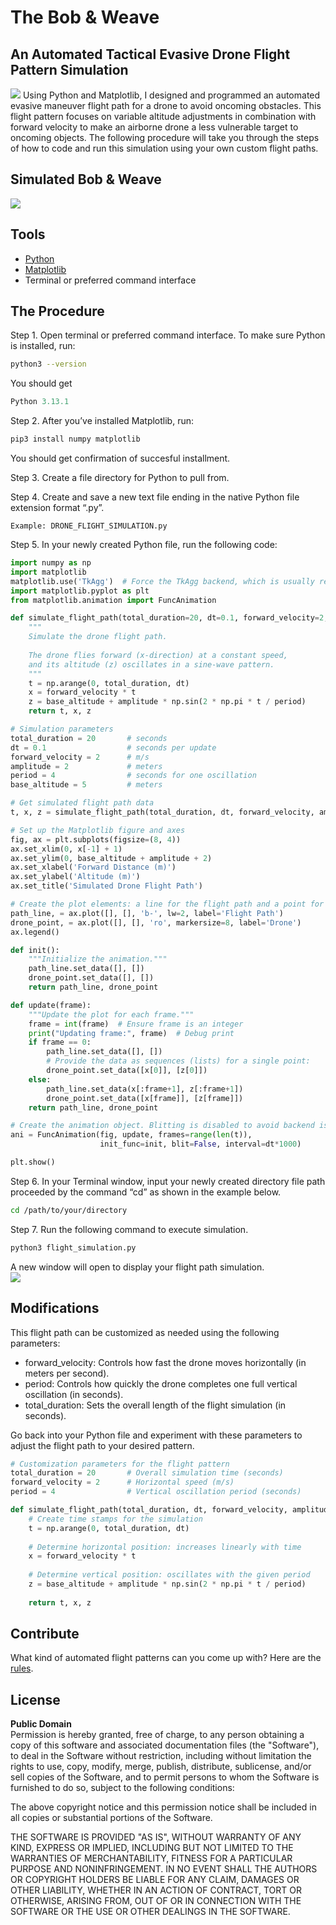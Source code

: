 # The Bob & Weave
## An Automated Tactical Evasive Drone Flight Pattern Simulation
 <img src="https://miro.medium.com/v2/resize:fit:1400/format:webp/1*Nqbevh_5h0jJ0O2MHx5L9A.jpeg">
Using Python and Matplotlib, I designed and programmed an automated evasive maneuver flight path for a drone to avoid oncoming obstacles. This flight pattern focuses on variable altitude adjustments in combination with forward velocity to make an airborne drone a less vulnerable target to oncoming objects.
The following procedure will take you through the steps of how to code and run this simulation using your own custom flight paths.

## Simulated Bob & Weave
 <img src="https://miro.medium.com/v2/resize:fit:1400/format:webp/1*lBiTXxZIm7UQrG0NnXEUEg.gif">

## Tools

- [Python](https://www.python.org/downloads) <br>
- [Matplotlib](https://matplotlib.org) <br>
- Terminal or preferred command interface

## The Procedure

Step 1. Open terminal or preferred command interface. To make sure Python is installed, run:
```bash
python3 --version
```
You should get
```python
Python 3.13.1
```
Step 2. After you’ve installed Matplotlib, run: 
```bash
pip3 install numpy matplotlib
```
You should get confirmation of succesful installment.

Step 3. Create a file directory for Python to pull from.

Step 4. Create and save a new text file ending in the native Python file extension format “.py”.

    Example: DRONE_FLIGHT_SIMULATION.py

Step 5. In your newly created Python file, run the following code:
```python
import numpy as np
import matplotlib
matplotlib.use('TkAgg')  # Force the TkAgg backend, which is usually reliable on macOS
import matplotlib.pyplot as plt
from matplotlib.animation import FuncAnimation

def simulate_flight_path(total_duration=20, dt=0.1, forward_velocity=2, amplitude=2, period=4, base_altitude=5):
    """
    Simulate the drone flight path.
    
    The drone flies forward (x-direction) at a constant speed,
    and its altitude (z) oscillates in a sine-wave pattern.
    """
    t = np.arange(0, total_duration, dt)
    x = forward_velocity * t
    z = base_altitude + amplitude * np.sin(2 * np.pi * t / period)
    return t, x, z

# Simulation parameters
total_duration = 20       # seconds
dt = 0.1                  # seconds per update
forward_velocity = 2      # m/s
amplitude = 2             # meters
period = 4                # seconds for one oscillation
base_altitude = 5         # meters

# Get simulated flight path data
t, x, z = simulate_flight_path(total_duration, dt, forward_velocity, amplitude, period, base_altitude)

# Set up the Matplotlib figure and axes
fig, ax = plt.subplots(figsize=(8, 4))
ax.set_xlim(0, x[-1] + 1)
ax.set_ylim(0, base_altitude + amplitude + 2)
ax.set_xlabel('Forward Distance (m)')
ax.set_ylabel('Altitude (m)')
ax.set_title('Simulated Drone Flight Path')

# Create the plot elements: a line for the flight path and a point for the drone
path_line, = ax.plot([], [], 'b-', lw=2, label='Flight Path')
drone_point, = ax.plot([], [], 'ro', markersize=8, label='Drone')
ax.legend()

def init():
    """Initialize the animation."""
    path_line.set_data([], [])
    drone_point.set_data([], [])
    return path_line, drone_point

def update(frame):
    """Update the plot for each frame."""
    frame = int(frame)  # Ensure frame is an integer
    print("Updating frame:", frame)  # Debug print
    if frame == 0:
        path_line.set_data([], [])
        # Provide the data as sequences (lists) for a single point:
        drone_point.set_data([x[0]], [z[0]])
    else:
        path_line.set_data(x[:frame+1], z[:frame+1])
        drone_point.set_data([x[frame]], [z[frame]])
    return path_line, drone_point

# Create the animation object. Blitting is disabled to avoid backend issues.
ani = FuncAnimation(fig, update, frames=range(len(t)),
                    init_func=init, blit=False, interval=dt*1000)

plt.show()

```
Step 6. In your Terminal window, input your newly created directory file path proceeded by the command “cd” as shown in the example below.

```bash
cd /path/to/your/directory
```

Step 7. Run the following command to execute simulation.

```bash
python3 flight_simulation.py
```
A new window will open to display your flight path simulation.
<br>
 <img src="https://miro.medium.com/v2/resize:fit:1400/format:webp/1*g1mCsShuJHi1TOlxwvzMRA.gif">

## Modifications
This flight path can be customized as needed using the following parameters:
<ul>
  <li>forward_velocity: Controls how fast the drone moves horizontally (in meters per second).</li>
  <li>period: Controls how quickly the drone completes one full vertical oscillation (in seconds).</li>
  <li>total_duration: Sets the overall length of the flight simulation (in seconds).</li>
</ul>

Go back into your Python file and experiment with these parameters to adjust the flight path to your desired pattern.

```python
# Customization parameters for the flight pattern
total_duration = 20       # Overall simulation time (seconds)
forward_velocity = 2      # Horizontal speed (m/s)
period = 4                # Vertical oscillation period (seconds)

def simulate_flight_path(total_duration, dt, forward_velocity, amplitude, period, base_altitude):
    # Create time stamps for the simulation
    t = np.arange(0, total_duration, dt)
    
    # Determine horizontal position: increases linearly with time
    x = forward_velocity * t
    
    # Determine vertical position: oscillates with the given period
    z = base_altitude + amplitude * np.sin(2 * np.pi * t / period)
    
    return t, x, z
```
## Contribute
What kind of automated flight patterns can you come up with? Here are the <a href="https://github.com/motoreveries/drone_bob_and_weave/blob/main/CONTRIBUTIONS.md">rules</a>.

## License
<b>Public Domain</b>
<br>
Permission is hereby granted, free of charge, to any person obtaining a copy
of this software and associated documentation files (the "Software"), to deal
in the Software without restriction, including without limitation the rights
to use, copy, modify, merge, publish, distribute, sublicense, and/or sell
copies of the Software, and to permit persons to whom the Software is
furnished to do so, subject to the following conditions:

The above copyright notice and this permission notice shall be included in
all copies or substantial portions of the Software.

THE SOFTWARE IS PROVIDED "AS IS", WITHOUT WARRANTY OF ANY KIND, EXPRESS OR
IMPLIED, INCLUDING BUT NOT LIMITED TO THE WARRANTIES OF MERCHANTABILITY,
FITNESS FOR A PARTICULAR PURPOSE AND NONINFRINGEMENT. IN NO EVENT SHALL THE
AUTHORS OR COPYRIGHT HOLDERS BE LIABLE FOR ANY CLAIM, DAMAGES OR OTHER
LIABILITY, WHETHER IN AN ACTION OF CONTRACT, TORT OR OTHERWISE, ARISING FROM,
OUT OF OR IN CONNECTION WITH THE SOFTWARE OR THE USE OR OTHER DEALINGS IN
THE SOFTWARE.


